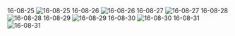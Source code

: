 16-08-25
![16-08-25](https://lh3.googleusercontent.com/-KUhcNkYi1TM/WFTr_RuAB8I/AAAAAAAAAE4/-kFmWRNlKWE/I/16-08-25.jpg)
16-08-26
![16-08-26](https://lh3.googleusercontent.com/-NUEIwWLq9Bg/WFTr_8OQMQI/AAAAAAAAAE8/P-N44ToOmDQ/I/16-08-26.jpg)
16-08-27
![16-08-27](https://lh3.googleusercontent.com/-fcupLhBNWnk/WFTsAdjy2II/AAAAAAAAAFA/HHVUDn0wXpU/I/16-08-27.jpg)
16-08-28
![16-08-28](https://lh3.googleusercontent.com/-aA2xX9wqNr4/WFTsA1BsSDI/AAAAAAAAAFE/aF8wOy9DZik/I/16-08-28.jpg)
16-08-29
![16-08-29](https://lh3.googleusercontent.com/-7ylILUbwCEc/WFTsBXM3CRI/AAAAAAAAAFI/5Xum84pW-iI/I/16-08-29.jpg)
16-08-30
![16-08-30](https://lh3.googleusercontent.com/-xzOnhYgwKEE/WFTsBnUjabI/AAAAAAAAAFM/Jik9PCrVQFM/I/16-08-30.jpg)
16-08-31
![16-08-31](https://lh3.googleusercontent.com/--oLgLnDOicE/WFTsCGBjQWI/AAAAAAAAAFQ/R4g8Hf9x7iA/I/16-08-31.jpg)





